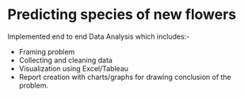 # Predicting species of new flowers

Implemented end to end Data Analysis which includes:-

- Framing problem 
- Collecting and cleaning data
- Visualization using Excel/Tableau
- Report creation with charts/graphs for drawing conclusion of the problem.
